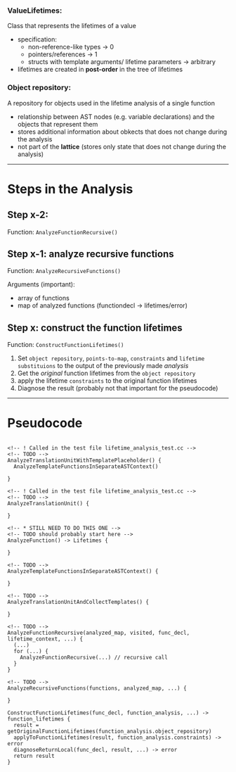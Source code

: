 ### ValueLifetimes:

Class that represents the lifetimes of a value

- specification:
  - non-reference-like types -> 0
  - pointers/references -> 1
  - structs with template arguments/
    lifetime parameters -> arbitrary
- lifetimes are created in **post-order** in the tree of lifetimes

### Object repository:

A repository for objects used in the lifetime analysis of a single function

- relationship between AST nodes (e.g. variable declarations) and the objects that represent them
- stores additional information about obkects that does not change during the analysis
- not part of the **lattice** (stores only state that does not change during the analysis)

---

# Steps in the Analysis

## Step x-2:

Function: `AnalyzeFunctionRecursive()`

## Step x-1: analyze recursive functions

Function: `AnalyzeRecursiveFunctions()`

Arguments (important):

- array of functions
- map of analyzed functions (functiondecl -> lifetimes/error)

## Step x: construct the function lifetimes

Function: `ConstructFunctionLifetimes()`

1. Set `object repository`, `points-to-map`, `constraints` and `lifetime substituions` to the output of the previously made _analysis_
2. Get the _original_ function lifetimes from the `object repository`
3. apply the lifetime `constraints` to the original function lifetimes
4. Diagnose the result (probably not that important for the pseudocode)

---

# Pseudocode

```

<!-- ! Called in the test file lifetime_analysis_test.cc -->
<!-- TODO -->
AnalyzeTranslationUnitWithTemplatePlaceholder() {
  AnalyzeTemplateFunctionsInSeparateASTContext()

}

<!-- ! Called in the test file lifetime_analysis_test.cc -->
<!-- TODO -->
AnalyzeTranslationUnit() {

}

<!-- * STILL NEED TO DO THIS ONE -->
<!-- TODO should probably start here -->
AnalyzeFunction() -> Lifetimes {

}

<!-- TODO -->
AnalyzeTemplateFunctionsInSeparateASTContext() {

}

<!-- TODO -->
AnalyzeTranslationUnitAndCollectTemplates() {

}

<!-- TODO -->
AnalyzeFunctionRecursive(analyzed_map, visited, func_decl, lifetime_context, ...) {
  (...)
  for (...) {
    AnalyzeFunctionRecursive(...) // recursive call
  }
}

<!-- TODO -->
AnalyzeRecursiveFunctions(functions, analyzed_map, ...) {

}

ConstructFunctionLifetimes(func_decl, function_analysis, ...) -> function_lifetimes {
  result = getOriginalFunctionLifetimes(function_analysis.object_repository)
  applyToFunctionLifetimes(result, function_analysis.constraints) -> error
  diagnoseReturnLocal(func_decl, result, ...) -> error
  return result
}


```
